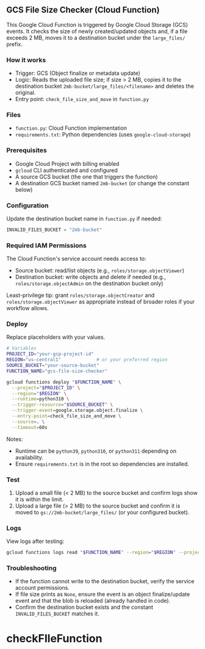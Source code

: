 ## GCS File Size Checker (Cloud Function)

This Google Cloud Function is triggered by Google Cloud Storage (GCS) events. It checks the size of newly created/updated objects and, if a file exceeds 2 MB, moves it to a destination bucket under the `large_files/` prefix.

### How it works
- Trigger: GCS (Object finalize or metadata update)
- Logic: Reads the uploaded file size; if size > 2 MB, copies it to the destination bucket `2mb-bucket/large_files/<filename>` and deletes the original.
- Entry point: `check_file_size_and_move` in `function.py`

### Files
- `function.py`: Cloud Function implementation
- `requirements.txt`: Python dependencies (uses `google-cloud-storage`)

### Prerequisites
- Google Cloud Project with billing enabled
- `gcloud` CLI authenticated and configured
- A source GCS bucket (the one that triggers the function)
- A destination GCS bucket named `2mb-bucket` (or change the constant below)

### Configuration
Update the destination bucket name in `function.py` if needed:

```python
INVALID_FILES_BUCKET = "2mb-bucket"
```

### Required IAM Permissions
The Cloud Function's service account needs access to:
- Source bucket: read/list objects (e.g., `roles/storage.objectViewer`)
- Destination bucket: write objects and delete if needed (e.g., `roles/storage.objectAdmin` on the destination bucket only)

Least-privilege tip: grant `roles/storage.objectCreator` and `roles/storage.objectViewer` as appropriate instead of broader roles if your workflow allows.

### Deploy
Replace placeholders with your values.

```bash
# Variables
PROJECT_ID="your-gcp-project-id"
REGION="us-central1"             # or your preferred region
SOURCE_BUCKET="your-source-bucket"
FUNCTION_NAME="gcs-file-size-checker"

gcloud functions deploy "$FUNCTION_NAME" \
  --project="$PROJECT_ID" \
  --region="$REGION" \
  --runtime=python310 \
  --trigger-resource="$SOURCE_BUCKET" \
  --trigger-event=google.storage.object.finalize \
  --entry-point=check_file_size_and_move \
  --source=. \
  --timeout=60s
```

Notes:
- Runtime can be `python39`, `python310`, or `python311` depending on availability.
- Ensure `requirements.txt` is in the root so dependencies are installed.

### Test
1. Upload a small file (< 2 MB) to the source bucket and confirm logs show it is within the limit.
2. Upload a large file (> 2 MB) to the source bucket and confirm it is moved to `gs://2mb-bucket/large_files/` (or your configured bucket).

### Logs
View logs after testing:

```bash
gcloud functions logs read "$FUNCTION_NAME" --region="$REGION" --project="$PROJECT_ID" --limit=100
```

### Troubleshooting
- If the function cannot write to the destination bucket, verify the service account permissions.
- If file size prints as `None`, ensure the event is an object finalize/update event and that the blob is reloaded (already handled in code).
- Confirm the destination bucket exists and the constant `INVALID_FILES_BUCKET` matches it.


# checkFIleFunction
